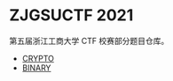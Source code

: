 # ZJGSUCTF 2021

第五届浙江工商大学 CTF 校赛部分题目仓库。

- [CRYPTO](./CRYPTO/README.md)
- [BINARY](./BINARY/README.md)

